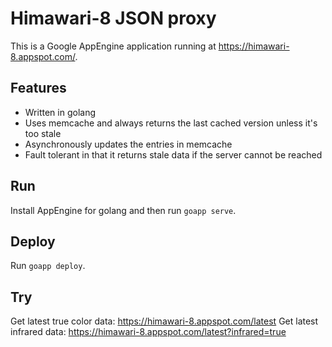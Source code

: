# Himawari-8 JSON proxy

This is a Google AppEngine application running at https://himawari-8.appspot.com/.

## Features

* Written in golang
* Uses memcache and always returns the last cached version unless it's too stale
* Asynchronously updates the entries in memcache
* Fault tolerant in that it returns stale data if the server cannot be reached

## Run

Install AppEngine for golang and then run `goapp serve`.

## Deploy

Run `goapp deploy`.

## Try

Get latest true color data: https://himawari-8.appspot.com/latest
Get latest infrared data: https://himawari-8.appspot.com/latest?infrared=true
